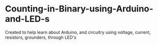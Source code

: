 # Counting-in-Binary-using-Arduino-and-LED-s
Created to help learn about Arduino, and circuitry using voltage, current, resistors, grounders, through LED's
